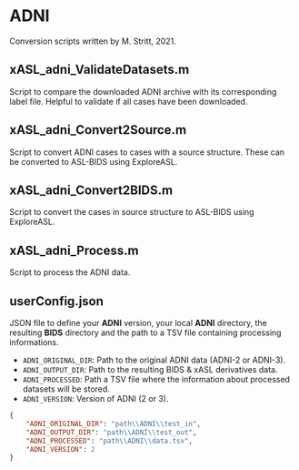 
# ADNI

Conversion scripts written by M. Stritt, 2021.

## xASL_adni_ValidateDatasets.m

Script to compare the downloaded ADNI archive with its corresponding label file. Helpful to validate if all cases have been downloaded.

## xASL_adni_Convert2Source.m

Script to convert ADNI cases to cases with a source structure. These can be converted to ASL-BIDS using ExploreASL.

## xASL_adni_Convert2BIDS.m

Script to convert the cases in source structure to ASL-BIDS using ExploreASL.

## xASL_adni_Process.m

Script to process the ADNI data.

## userConfig.json  

JSON file to define your **ADNI** version, your local **ADNI** directory, the resulting **BIDS** directory and the path to a TSV file containing processing informations.

- `ADNI_ORIGINAL_DIR`: Path to the original ADNI data (ADNI-2 or ADNI-3).
- `ADNI_OUTPUT_DIR`: Path to the resulting BIDS & xASL derivatives data.
- `ADNI_PROCESSED`: Path a TSV file where the information about processed datasets will be stored.
- `ADNI_VERSION`: Version of ADNI (2 or 3).


```json
{
	"ADNI_ORIGINAL_DIR": "path\\ADNI\\test_in",
	"ADNI_OUTPUT_DIR": "path\\ADNI\\test_out",
	"ADNI_PROCESSED": "path\\ADNI\\data.tsv",
	"ADNI_VERSION": 2
}
```
